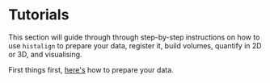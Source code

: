 # Tutorials

This section will guide through through step-by-step instructions on how to use `histalign` to prepare your data, register it, build volumes, quantify in 2D or 3D, and visualising.

First things first, [here's](data-preparation.md) how to prepare your data.
